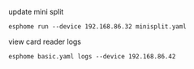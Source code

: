 update mini split
```
esphome run --device 192.168.86.32 minisplit.yaml
```

view card reader logs
```
esphome basic.yaml logs --device 192.168.86.42
```